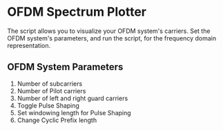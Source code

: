 # OFDM Spectrum Plotter
The script allows you to visualize your OFDM system's carriers. Set the OFDM system's parameters, and run the script, for the frequency domain representation. 

## OFDM System Parameters
1. Number of subcarriers
2. Number of Pilot carriers
3. Number of left and right guard carriers
4. Toggle Pulse Shaping
5. Set windowing length for Pulse Shaping
6. Change Cyclic Prefix length